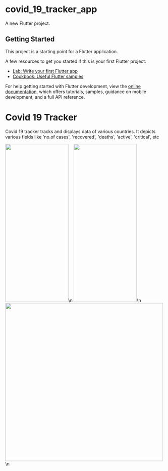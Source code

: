 # covid_19_tracker_app

A new Flutter project.

## Getting Started

This project is a starting point for a Flutter application.

A few resources to get you started if this is your first Flutter project:

- [Lab: Write your first Flutter app](https://docs.flutter.dev/get-started/codelab)
- [Cookbook: Useful Flutter samples](https://docs.flutter.dev/cookbook)

For help getting started with Flutter development, view the
[online documentation](https://docs.flutter.dev/), which offers tutorials,
samples, guidance on mobile development, and a full API reference.

# Covid 19 Tracker
Covid 19 tracker tracks and displays data of various countries.
It depicts various fields like 'no.of cases', 'recovered', 'deaths', 'active', 'critical', etc

<img src='https://github.com/user-attachments/assets/fd872a4f-bfeb-45b2-8cb0-b4ce05dbcb22' width=200 height=500>\n
<img src='https://github.com/user-attachments/assets/cfca68a0-e98d-4c94-99ee-f39393a5c99b' width=200 height=500>\n
<img src='https://github.com/user-attachments/assets/51119bfb-88a6-4d77-a73c-6774202ff47e' width=500 height=500>\n

